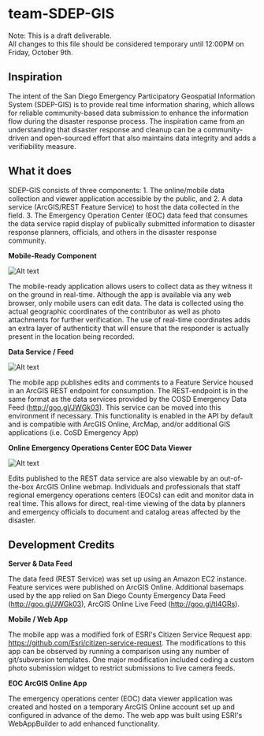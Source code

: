 # team-SDEP-GIS
Note: This is a draft deliverable.</br>
All changes to this file should be considered temporary until 12:00PM on Friday, October 9th.
## Inspiration

The intent of the San Diego Emergency Participatory Geospatial Information System (SDEP-GIS) is to provide real time information sharing, which allows for reliable community-based data submission to enhance the information flow during the disaster response process. The inspiration came from an understanding that disaster response and cleanup can be a community-driven and open-sourced effort that also maintains data integrity and adds a verifiability measure.

## What it does

SDEP-GIS consists of three components: 1. The online/mobile data collection and viewer application accessible by the public, and 2. A data service (ArcGIS/REST Feature Service) to host the data collected in the field. 3. The Emergency Operation Center (EOC) data feed that consumes the data service rapid display of publically submitted information to disaster response planners, officials, and others in the disaster response community.

**Mobile-Ready Component**

![Alt text](blob:https%3A//drive.google.com/447c00c8-3b32-4555-9ac5-1402a7dde1e7)
 <br />

The mobile-ready application allows users to collect data as they witness it on the ground in real-time. Although the app is available via any web browser, only mobile users can edit data. The data is collected using the actual geographic coordinates of the contributor as well as photo attachments for further verification. The use of real-time coordinates adds an extra layer of authenticity that will ensure that the responder is actually present in the location being recorded.

**Data Service / Feed**

![Alt text](http://www.oracle.com/ocom/groups/public/@otn/documents/digitalasset/2406004.png)
<br/>

The mobile app publishes edits and comments to a Feature Service housed in an ArcGIS REST endpoint for consumption. The REST-endpoint is in the same format as the data services provided by the COSD Emergency Data Feed (http://goo.gl/JWGk03). This service can be moved into this environment if necessary. This functionality is enabled in the API by default and is compatible with ArcGIS Online, ArcMap, and/or additional GIS applications (i.e. CoSD Emergency App)

**Online Emergency Operations Center EOC Data Viewer**

![Alt text](http://www.dfdg.com/wp-content/uploads/project_gallery/thumb_aj_police_renovation_1_827_1028.jpg)
<br/>

Edits published to the REST data service are also viewable by an out-of-the-box ArcGIS Online webmap. Individuals and professionals that staff regional emergency operations centers (EOCs) can edit and monitor data in real time. This allows for direct, real-time viewing of the data by planners and emergency officials to document and catalog areas affected by the disaster.


## Development Credits

**Server & Data Feed**

The data feed (REST Service) was set up using an Amazon EC2 instance. Feature services were published on ArcGIS Online. Additional basemaps used by the app relied on San Diego County Emergency Data Feed (http://goo.gl/JWGk03), ArcGIS Online Live Feed (http://goo.gl/tl4GRs).

**Mobile / Web App**

The mobile app was a modified fork of ESRI's Citizen Service Request app: https://github.com/Esri/citizen-service-request. The modifications to this app can be observed by running a comparison using any number of git/subversion templates. One major modification included coding a custom photo submission widget to restrict submissions to live camera feeds.

**EOC ArcGIS Online App**

The emergency operations center (EOC) data viewer application was created and hosted on a temporary ArcGIS Online account set up and configured in advance of the demo. The web app was built using ESRI's WebAppBuilder to add enhanced functionality.
